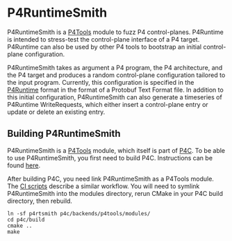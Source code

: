 # P4RuntimeSmith
P4RuntimeSmith is a [P4Tools](https://github.com/p4lang/p4c/tree/main/backends/p4tools) module to fuzz P4 control-planes. P4Runtime is intended to stress-test the control-plane interface of a P4 target. P4Runtime can also be used by other P4 tools to bootstrap an initial control-plane configuration.


P4RuntimeSmith takes as argument a P4 program, the P4 architecture, and the P4 target and produces a random control-plane configuration tailored to the input program. Currently, this configuration is specified in the [P4Runtime](https://github.com/p4lang/p4runtime) format in the format of a Protobuf Text Format file. In addition to this initial configuration, P4RuntimeSmith can also generate a timeseries of P4Runtime WriteRequests, which either insert a control-plane entry or update or delete an existing entry.


## Building P4RuntimeSmith

P4RuntimeSmith is a  [P4Tools](https://github.com/p4lang/p4c/tree/main/backends/p4tools) module, which itself is part of [P4C](https://github.com/p4lang/p4c). To be able to use P4RuntimeSmith, you first need to build P4C. Instructions can be found [here](https://github.com/p4lang/p4c#installing-p4c-from-source).

After building P4C, you need link P4RuntimeSmith as a P4Tools module. The [CI scripts](https://github.com/fruffy/p4rtsmith/blob/master/.github/workflows/ci-test.yml) describe a similar workflow.
You will need to symlink P4RuntimeSmith into the modules directory, rerun CMake in your P4C build directory, then rebuild.
```
ln -sf p4rtsmith p4c/backends/p4tools/modules/
cd p4c/build
cmake ..
make
```
